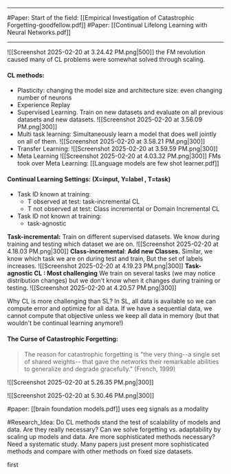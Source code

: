 
---

#Paper: Start of the field: [[Empirical Investigation of Catastrophic Forgetting-goodfellow.pdf]]
#Paper:  [[Continual Lifelong Learning with Neural Networks.pdf]]

---
![[Screenshot 2025-02-20 at 3.24.42 PM.png|500]]
the FM revolution caused many of CL problems were somewhat solved through scaling.

#### CL methods: 
- Plasticity: changing the model size and architecture size: even changing number of neurons
- Experience Replay
- Supervised Learning. Train on new datasets and evaluate on all previous datasets and new datasets. 
![[Screenshot 2025-02-20 at 3.56.09 PM.png|300]]
- Multi task learning: Simultaneously learn a model that does well jointly on all of them.
![[Screenshot 2025-02-20 at 3.58.21 PM.png|300]]
- Transfer Learning:
![[Screenshot 2025-02-20 at 3.59.59 PM.png|300]]
- Meta Learning
![[Screenshot 2025-02-20 at 4.03.32 PM.png|300]]
FMs took over Meta Learning: [[Language models are few shot learner.pdf]]

#### Continual Learning Settings: (X=input, Y=label , T=task)
- Task ID known at training:
	- T observed at test: task-incremental CL
	- T not observed at test: Class incremental or Domain Incremental CL
- Task ID not known at training:
	- task-agnostic

**Task-incremental:** Train on different supervised datasets. We know during training and testing which dataset we are on.
![[Screenshot 2025-02-20 at 4.18.03 PM.png|300]]
**Class-incremental**: **Add new Classes.** Similar, we know which task we are on during test and train, But the set of labels increases. 
![[Screenshot 2025-02-20 at 4.19.23 PM.png|300]]
**Task-agnostic CL : Most challenging**
We train on several tasks (we may notice distribution changes) but we don't know when it changes during training or testing.
![[Screenshot 2025-02-20 at 4.20.57 PM.png|300]]

Why CL is more challenging than SL?
In SL, all data is available so we can compute error and optimize for all data. 
If we have a sequential data, we cannot compute that objective unless we keep all data in memory (but that wouldn't be continual learning anymore!)

#### The Curse of Catastrophic Forgetting:

> The reason for catastrophic forgetting is "the very thing--a single set of shared weights-- that gave the networks their remarkable abilities to generalize and degrade gracefully." (French, 1999)

![[Screenshot 2025-02-20 at 5.26.35 PM.png|300]]


![[Screenshot 2025-02-20 at 5.30.46 PM.png|300]]

#paper: [[brain foundation models.pdf]] uses eeg signals as a modality 

#Research_Idea: Do CL methods stand the test of scalability of models and data. Are they really necessary? Can we solve forgetting vs. adaptability by scaling up models and data. Are more sophisticated methods necessary? Need a systematic study. Many papers just present more sophisticated methods and compare with other methods on fixed size datasets.



first


